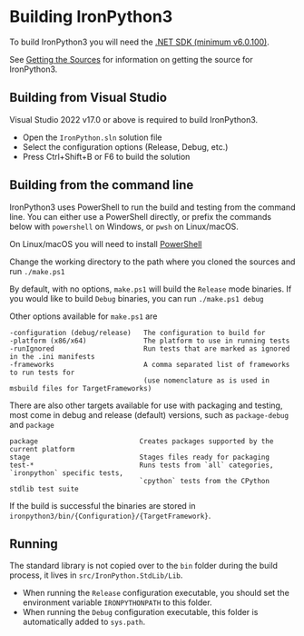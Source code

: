 # Building IronPython3

To build IronPython3 you will need the [.NET SDK (minimum v6.0.100)](https://dotnet.microsoft.com/download/visual-studio-sdks).

See [Getting the Sources](getting-the-sources.md) for information on getting the source for IronPython3.

## Building from Visual Studio

Visual Studio 2022 v17.0 or above is required to build IronPython3.

 * Open the `IronPython.sln` solution file
 * Select the configuration options (Release, Debug, etc.)
 * Press Ctrl+Shift+B or F6 to build the solution

## Building from the command line

IronPython3 uses PowerShell to run the build and testing from the command line. You can either use a PowerShell directly, or prefix the commands below with `powershell` on Windows, or `pwsh` on Linux/macOS.

On Linux/macOS you will need to install [PowerShell](https://github.com/PowerShell/PowerShell/releases)

Change the working directory to the path where you cloned the sources and run `./make.ps1`

By default, with no options, `make.ps1` will build the `Release` mode binaries. If you would like to build `Debug` binaries, you can run `./make.ps1 debug`

Other options available for `make.ps1` are

```
-configuration (debug/release)   The configuration to build for
-platform (x86/x64)              The platform to use in running tests
-runIgnored                      Run tests that are marked as ignored in the .ini manifests
-frameworks                      A comma separated list of frameworks to run tests for
                                 (use nomenclature as is used in msbuild files for TargetFrameworks)
```

There are also other targets available for use with packaging and testing, most come in debug and release (default) versions, such as `package-debug` and `package`

```
package                         Creates packages supported by the current platform
stage                           Stages files ready for packaging
test-*                          Runs tests from `all` categories, `ironpython` specific tests,
                                `cpython` tests from the CPython stdlib test suite
```

If the build is successful the binaries are stored in `ironpython3/bin/{Configuration}/{TargetFramework}`.

## Running

The standard library is not copied over to the `bin` folder during the build process, it lives in `src/IronPython.StdLib/Lib`.
- When running the `Release` configuration executable, you should set the environment variable `IRONPYTHONPATH` to this folder.
- When running the `Debug` configuration executable, this folder is automatically added to `sys.path`.
